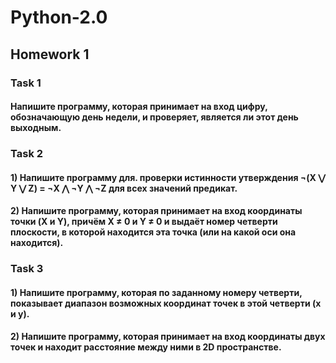 # Python-2.0
## Homework 1
### Task 1 
#### Напишите программу, которая принимает на вход цифру, обозначающую день недели, и проверяет, является ли этот день выходным.
### Task 2
#### 1) Напишите программу для. проверки истинности утверждения ¬(X ⋁ Y ⋁ Z) = ¬X ⋀ ¬Y ⋀ ¬Z для всех значений предикат.
#### 2) Напишите программу, которая принимает на вход координаты точки (X и Y), причём X ≠ 0 и Y ≠ 0 и выдаёт номер четверти плоскости, в которой находится эта точка (или на какой оси она находится).
### Task 3
#### 1) Напишите программу, которая по заданному номеру четверти, показывает диапазон возможных координат точек в этой четверти (x и y).
#### 2) Напишите программу, которая принимает на вход координаты двух точек и находит расстояние между ними в 2D пространстве.
